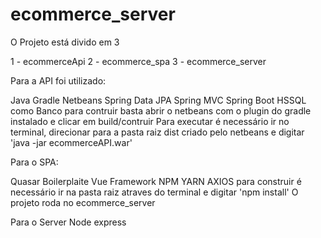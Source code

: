 # ecommerce_server

O Projeto está divido em 3

1 - ecommerceApi
2 - ecommerce_spa
3 - ecommerce_server

Para a API foi utilizado:

Java
Gradle
Netbeans
Spring Data JPA
Spring MVC
Spring Boot
HSSQL como Banco
para contruir basta abrir o netbeans com o plugin do gradle instalado e clicar em build/contruir
Para executar é necessário ir no terminal, direcionar para a pasta raiz dist criado pelo netbeans e digitar 'java -jar ecommerceAPI.war'

Para o SPA:

Quasar Boilerplaite
Vue Framework
NPM
YARN
AXIOS
para construir é necessário ir na pasta raiz atraves do terminal e digitar 'npm install'
O projeto roda no ecommerce_server

Para o Server
Node
express

